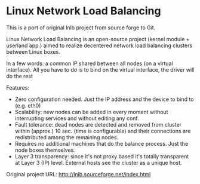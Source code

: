 # Linux Network Load Balancing

This is a port of original lnlb project from source forge to Git.

Linux Network Load Balancing is an open-source project (kernel module + userland app.) aimed to realize decentered network load balancing clusters between Linux boxes.

In a few words: a common IP shared between all nodes (on a virtual interface). All you have to do is to bind on the virtual interface, the driver will do the rest

Features:
 * Zero configuration needed. Just the IP address and the device to bind to (e.g. eth0)
 * Scalability: new nodes can be added in every moment without interrupting services and without editing any conf.
 * Fault tolerance: dead nodes are detected and removed from cluster within (approx.) 10 sec. (time is configurable) and their connections are redistributed among the remaining nodes.
 * Requires no additional machines that do the balance process. Just the node boxes themselves.
 * Layer 3 transparency: since it's not proxy based it's totally transparent at Layer 3 (IP) level. External hosts see the cluster as a unique host.


Original project URL: http://lnlb.sourceforge.net/index.html
